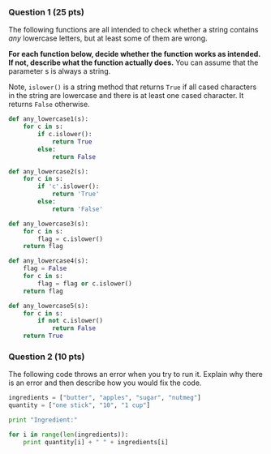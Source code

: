 ### Question 1 (25 pts)

The following functions are all intended to check whether a string contains _any_ lowercase letters, but at least some of them are wrong. 

**For each function below, decide whether the function works as intended. If not, describe what the function actually does.** You can assume that the parameter s is always a string.

Note, ```islower()``` is a string method that returns ```True``` if all cased characters in the string are lowercase and there is at least one cased character. It returns ```False``` otherwise. 

```python
def any_lowercase1(s):
    for c in s:
        if c.islower():
            return True
        else: 
            return False
```

```python         
def any_lowercase2(s):
    for c in s:
        if 'c'.islower():
            return 'True'
        else:
            return 'False'
```

```python
def any_lowercase3(s):
    for c in s:
        flag = c.islower()
    return flag
```

```python
def any_lowercase4(s):
    flag = False
    for c in s: 
        flag = flag or c.islower()
    return flag
```

```python
def any_lowercase5(s):
    for c in s:
        if not c.islower()
            return False
    return True
```

### Question 2 (10 pts)
The following code throws an error when you try to run it. Explain why there is an error and then describe how you would fix the code.

```python
ingredients = ["butter", "apples", "sugar", "nutmeg"]
quantity = ["one stick", "10", "1 cup"]

print "Ingredient:"

for i in range(len(ingredients)):
    print quantity[i] + " " + ingredients[i]
    
```
